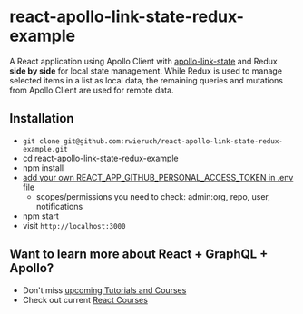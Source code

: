 # react-apollo-link-state-redux-example

A React application using Apollo Client with [apollo-link-state](https://www.apollographql.com/docs/link/links/state.html) and Redux **side by side** for local state management. While Redux is used to manage selected items in a list as local data, the remaining queries and mutations from Apollo Client are used for remote data.

## Installation

* `git clone git@github.com:rwieruch/react-apollo-link-state-redux-example.git`
* cd react-apollo-link-state-redux-example
* npm install
* [add your own REACT_APP_GITHUB_PERSONAL_ACCESS_TOKEN in .env file](https://help.github.com/articles/creating-a-personal-access-token-for-the-command-line/)
  * scopes/permissions you need to check: admin:org, repo, user, notifications
* npm start
* visit `http://localhost:3000`

## Want to learn more about React + GraphQL + Apollo?

* Don't miss [upcoming Tutorials and Courses](https://www.getrevue.co/profile/rwieruch)
* Check out current [React Courses](https://roadtoreact.com)
